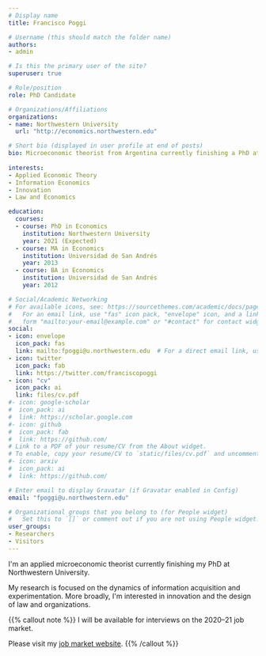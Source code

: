```yaml
---
# Display name
title: Francisco Poggi

# Username (this should match the folder name)
authors:
- admin

# Is this the primary user of the site?
superuser: true

# Role/position
role: PhD Candidate

# Organizations/Affiliations
organizations:
- name: Northwestern University
  url: "http://economics.northwestern.edu"

# Short bio (displayed in user profile at end of posts)
bio: Microeconomic theorist from Argentina currently finishing a PhD at Northwestern University. Prior to that, I completed a BA and MA at [Universidad de San Andrés](https://www.udesa.edu.ar/departamento-de-economia).
 
interests:
- Applied Economic Theory
- Information Economics
- Innovation 
- Law and Economics

education:
  courses:
  - course: PhD in Economics
    institution: Northwestern University
    year: 2021 (Expected)
  - course: MA in Economics
    institution: Universidad de San Andrés
    year: 2013
  - course: BA in Economics
    institution: Universidad de San Andrés
    year: 2012

# Social/Academic Networking
# For available icons, see: https://sourcethemes.com/academic/docs/page-builder/#icons
#   For an email link, use "fas" icon pack, "envelope" icon, and a link in the
#   form "mailto:your-email@example.com" or "#contact" for contact widget.
social:
- icon: envelope
  icon_pack: fas
  link: mailto:fpoggi@u.northwestern.edu  # For a direct email link, use "mailto:fpoggi@u.northwestern.edu".
- icon: twitter
  icon_pack: fab
  link: https://twitter.com/franciscopoggi
- icon: "cv"
  icon_pack: ai
  link: files/cv.pdf
#- icon: google-scholar
#  icon_pack: ai
#  link: https://scholar.google.com
#- icon: github
#  icon_pack: fab
#  link: https://github.com/
# Link to a PDF of your resume/CV from the About widget.
# To enable, copy your resume/CV to `static/files/cv.pdf` and uncomment the lines below.
#- icon: arxiv
#  icon_pack: ai
#  link: https://github.com/

# Enter email to display Gravatar (if Gravatar enabled in Config)
email: "fpoggi@u.northwestern.edu"

# Organizational groups that you belong to (for People widget)
#   Set this to `[]` or comment out if you are not using People widget.
user_groups:
- Researchers
- Visitors
---
```


I'm an applied microeconomic theorist currently finishing my PhD at Northwestern University. 

My research is focused on the dynamics of information acquisition and experimentation. More broadly, I'm interested in innovation and the design of law and organizations.

{{% callout note %}}
I will be available for interviews on the 2020–21 job market. 

Please visit my <a href="https://sites.northwestern.edu/fpz773/" target="_blank">job market website</a>.
{{% /callout %}}
